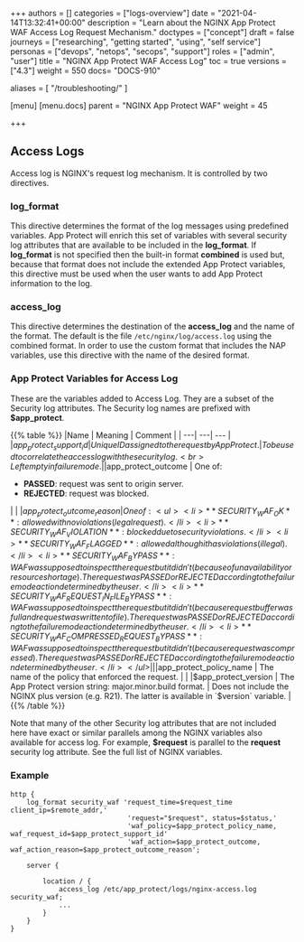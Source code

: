 +++
authors = []
categories = ["logs-overview"]
date = "2021-04-14T13:32:41+00:00"
description = "Learn about the NGINX App Protect WAF Access Log Request Mechanism."
doctypes = ["concept"]
draft = false
journeys = ["researching", "getting started", "using", "self service"]
personas = ["devops", "netops", "secops", "support"]
roles = ["admin", "user"]
title = "NGINX App Protect WAF Access Log"
toc = true
versions = ["4.3"]
weight = 550
docs= "DOCS-910"

aliases = [
  "/troubleshooting/"
]

[menu]
  [menu.docs]
    parent = "NGINX App Protect WAF"
    weight = 45

+++

## Access Logs

Access log is NGINX's request log mechanism. It is controlled by two directives.

### log_format

This directive determines the format of the log messages using predefined variables. App Protect will enrich this set of variables with several security log attributes that are available to be included in the **log_format**.  If **log_format** is not specified then the built-in format **combined** is used but, because that format does not include the extended App Protect variables, this directive must be used when the user wants to add App Protect information to the log.

### access_log
This directive determines the destination of the **access_log** and the name of the format. The default is the file `/etc/nginx/log/access.log` using the combined format. In order to use the custom format that includes the NAP variables, use this directive with the name of the desired format.

### App Protect Variables for Access Log

These are the variables added to Access Log. They are a subset of the Security log attributes. The Security log names are prefixed with **$app_protect**.

{{% table %}} 
|Name | Meaning | Comment | 
| ---| ---| --- | 
|$app_protect_support_id | Unique ID assigned to the request by App Protect. | To be used to correlate the access log with the security log.<br>       Left empty in failure mode. | 
|$app_protect_outcome | One of:<ul><li>**PASSED**: request was sent to origin server.</li><li>**REJECTED**: request was blocked.</li></ul> |  | 
|$app_protect_outcome_reason | One of:<ul><li>**SECURITY_WAF_OK**: allowed with no violations (legal request).</li><li>**SECURITY_WAF_VIOLATION**: blocked due to security violations.</li><li>**SECURITY_WAF_FLAGGED**: allowed although it has violations (illegal).</li><li>**SECURITY_WAF_BYPASS**: WAF was supposed to inspect the request but it didn't (because of unavailability or resource shortage). The request was PASSED or REJECTED according to the failure mode action determined by the user.</li><li>**SECURITY_WAF_REQUEST_IN_FILE_BYPASS**: WAF was supposed to inspect the request but it didn't (because request buffer was full and request was written to file). The request was PASSED or REJECTED according to the failure mode action determined by the user.</li><li>**SECURITY_WAF_COMPRESSED_REQUEST_BYPASS**: WAF was supposed to inspect the request but it didn't (because request was compressed). The request was PASSED or REJECTED according to the failure mode action determined by the user.</li></ul> |  | 
|$app_protect_policy_name | The name of the policy that enforced the request. |  | 
|$app_protect_version | The App Protect version string: major.minor.build format. | Does not include the NGINX plus version (e.g. R21). The latter is available in `$version` variable. | 
{{% /table %}} 


Note that many of the other Security log attributes that are not included here have exact or similar parallels among the NGINX variables also available for access log. For example, **$request** is parallel to the **request** security log attribute. See the full list of NGINX variables.

### Example

~~~nginx
http {
    log_format security_waf 'request_time=$request_time client_ip=$remote_addr,'
                             'request="$request", status=$status,'
                             'waf_policy=$app_protect_policy_name, waf_request_id=$app_protect_support_id'
                             'waf_action=$app_protect_outcome, waf_action_reason=$app_protect_outcome_reason';

    server {

        location / {
            access_log /etc/app_protect/logs/nginx-access.log security_waf;
            ...
        }
    }
}
~~~